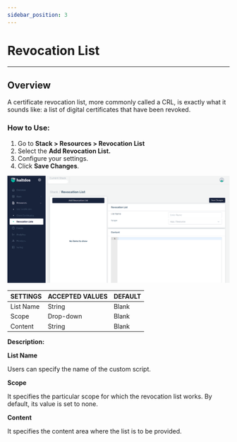 ```yaml
---
sidebar_position: 3
---
```


# Revocation List 

---

## Overview

A certificate revocation list, more commonly called a CRL, is exactly what it sounds like: a list of digital certificates that have been revoked.

### How to Use:

1. Go to **Stack > Resources > Revocation List**
2. Select the **Add Revocation List.**
3. Configure your settings. 
4. Click **Save Changes**. 

![revocation_list](/img/saas/revocation_list_cloud.png)


| SETTINGS    | ACCEPTED VALUES | DEFAULT |
|-------------|-----------------|---------|
| List Name   | String          | Blank   |
| Scope       | Drop-down       | Blank   |
| Content     | String          | Blank   |


**Description:**

**List Name**

Users can specify the name of the custom script.

**Scope**

It specifies the particular scope for which the revocation list works. By default, its value is set to none.

**Content**

It specifies the content area where the list is to be provided.
